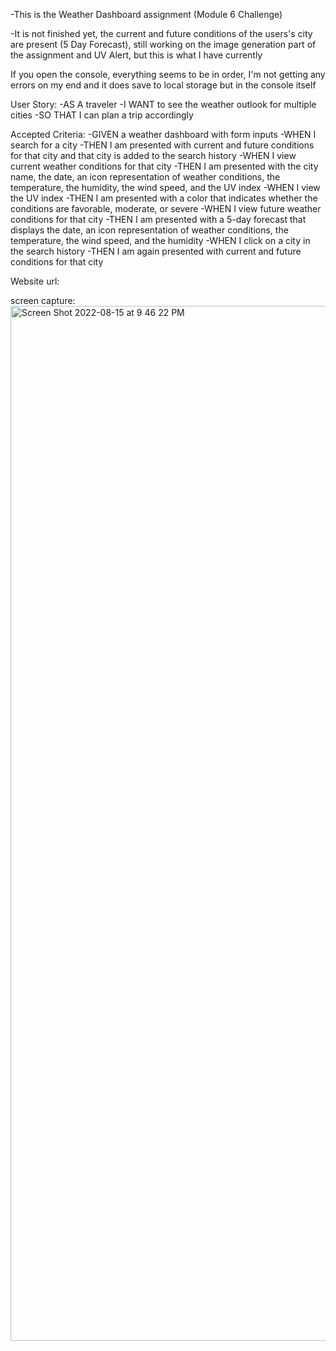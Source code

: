 -This is the Weather Dashboard assignment (Module 6 Challenge)



-It is not finished yet, the current and future conditions of the users's city are present (5 Day Forecast), still working on the image generation part of the assignment and UV Alert, but this is what I have currently

If you open the console, everything seems to be in order, I'm not getting any errors on my end and it does save to local storage but in the console itself 








User Story: 
-AS A traveler
-I WANT to see the weather outlook for multiple cities
-SO THAT I can plan a trip accordingly



Accepted Criteria:
-GIVEN a weather dashboard with form inputs
-WHEN I search for a city
-THEN I am presented with current and future conditions for that city and that city is added to the search history
-WHEN I view current weather conditions for that city
-THEN I am presented with the city name, the date, an icon representation of weather conditions, the temperature, the humidity, the wind speed, and the UV index
-WHEN I view the UV index
-THEN I am presented with a color that indicates whether the conditions are favorable, moderate, or severe
-WHEN I view future weather conditions for that city
-THEN I am presented with a 5-day forecast that displays the date, an icon representation of weather conditions, the temperature, the wind speed, and the humidity
-WHEN I click on a city in the search history
-THEN I am again presented with current and future conditions for that city


Website url:






screen capture:
<img width="1656" alt="Screen Shot 2022-08-15 at 9 46 22 PM" src="https://user-images.githubusercontent.com/107637260/184781531-aa5af35f-6090-480a-bae9-82a311c45826.png">






